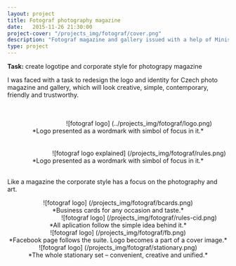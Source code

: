 ```yaml
---
layout: project
title: Fotograf photography magazine
date:   2015-11-26 21:30:00
project-cover: "/projects_img/fotograf/cover.png"
description: "Fotograf magazine and gallery issued with a help of Ministers of Culture of Czech Republic."
type: project
---
```


**Task:** create logotipe and corporate style for photograpy magazine
</br>

I was faced with a task to redesign the logo and identity for Czech photo magazine and gallery, which will look creative, simple, contemporary, friendly and trustworthy.
</br>
</br>
</br>
<center style="width:600px; text-align: center;">![fotograf logo] (../projects_img/fotograf/logo.png)</center>

<center>*Logo presented as a wordmark with simbol of focus in it.*</center>
</br>
</br>

<center style="width:600px;">![fotograf logo explained] (/projects_img/fotograf/rules.png)</center>

<center>*Logo presented as a wordmark with simbol of focus in it.*</center>

</br>


Like a magazine the corporate style has a focus on the photography and art.

<center>![fotograf logo] (/projects_img/fotograf/bcards.png)</center>

<center>*Business cards for any occasion and taste.*</center>

<center style="width:600px;">![fotograf logo] (/projects_img/fotograf/rules-cid.png)</center>

<center>*All aplication follow the simple idea behind it.*</center>

<center>![fotograf logo] (/projects_img/fotograf/fb.png)</center>

<center>*Facebook page follows the suite. Logo becomes a part of a cover image.*</center>


<center>![fotograf logo] (/projects_img/fotograf/stationary.png)</center>

<center>*The whole stationary set – convenient, creative and unified.*</center>









